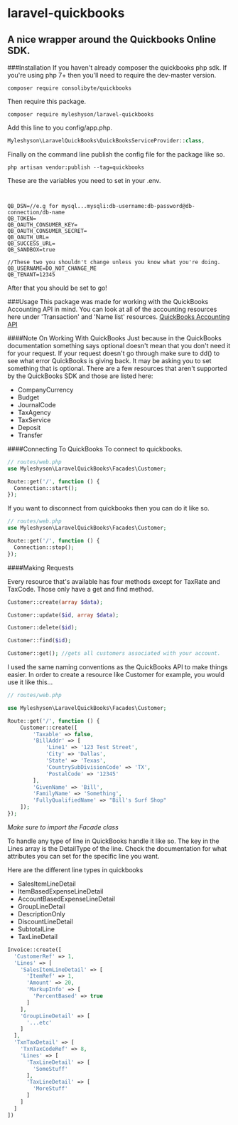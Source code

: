 # laravel-quickbooks
## A nice wrapper around the Quickbooks Online SDK.

###Installation
If you haven't already composer the quickbooks php sdk. If you're using php 7+ then you'll need to require the dev-master version.
```
composer require consolibyte/quickbooks
```
Then require this package.
```
composer require myleshyson/laravel-quickbooks
```
Add this line to you config/app.php.

```php
Myleshyson\LaravelQuickBooks\QuickBooksServiceProvider::class,
```

Finally on the command line publish the config file for the package like so.

```
php artisan vendor:publish --tag=quickbooks
```

These are the variables you need to set in your .env.

```


QB_DSN=//e.g for mysql...mysqli:db-username:db-password@db-connection/db-name
QB_TOKEN=
QB_OAUTH_CONSUMER_KEY=
QB_OAUTH_CONSUMER_SECRET=
QB_OAUTH_URL=
QB_SUCCESS_URL=
QB_SANDBOX=true

//These two you shouldn't change unless you know what you're doing.
QB_USERNAME=DO_NOT_CHANGE_ME
QB_TENANT=12345
```
After that you should be set to go!

###Usage
This package was made for working with the QuickBooks Accounting API in mind. You can look at all of the accounting resources here under 'Transaction' and 'Name list' resources. [QuickBooks Accounting API](https://developer.intuit.com/docs/api/accounting)

####Note On Working With QuickBooks
Just because in the QuickBooks documentation something says optional doesn't mean that you don't need it for your request. If your request doesn't go through make sure to dd() to see what error QuickBooks is giving back. It may be asking you to set something that is optional.
There are a few resources that aren't supported by the QuickBooks SDK and those are listed here:
* CompanyCurrency
* Budget
* JournalCode
* TaxAgency
* TaxService
* Deposit
* Transfer

####Connecting To QuickBooks
To connect to quickbooks.

```php
// routes/web.php
use Myleshyson\LaravelQuickBooks\Facades\Customer;

Route::get('/', function () {
  Connection::start();
});
```

If you want to disconnect from quickbooks then you can do it like so.
```php
// routes/web.php
use Myleshyson\LaravelQuickBooks\Facades\Customer;

Route::get('/', function () {
  Connection::stop();
});
```

####Making Requests

Every resource that's available has four methods except for TaxRate and TaxCode. Those only have a get and find method.

```php
Customer::create(array $data);

Customer::update($id, array $data);

Customer::delete($id);

Customer::find($id);

Customer::get(); //gets all customers associated with your account.
```

I used the same naming conventions as the QuickBooks API to make things easier. In order to create a resource like Customer for example, you would use it like this...

```php
// routes/web.php

use Myleshyson\LaravelQuickBooks\Facades\Customer;

Route::get('/', function () {
    Customer::create([
        'Taxable' => false,
        'BillAddr' => [
            'Line1' => '123 Test Street',
            'City' => 'Dallas',
            'State' => 'Texas',
            'CountrySubDivisionCode' => 'TX',
            'PostalCode' => '12345'
        ],
        'GivenName' => 'Bill',
        'FamilyName' => 'Something',
        'FullyQualifiedName' => "Bill's Surf Shop"
    ]);
});
```
*Make sure to import the Facade class*

To handle any type of line in QuickBooks handle it like so. The key in the Lines array is the DetailType of the line. Check the documentation for what attributes you can set for the specific line you want.

Here are the different line types in quickbooks

* SalesItemLineDetail
* ItemBasedExpenseLineDetail
* AccountBasedExpenseLineDetail
* GroupLineDetail
* DescriptionOnly
* DiscountLineDetail
* SubtotalLine
* TaxLineDetail

```php
Invoice::create([
  'CustomerRef' => 1,
  'Lines' => [
    'SalesItemLineDetail' => [
      'ItemRef' => 1,
      'Amount' => 20,
      'MarkupInfo' => [
        'PercentBased' => true
      ]
    ],
    'GroupLineDetail' => [
      '...etc'
    ]
  ],
  'TxnTaxDetail' => [
    'TxnTaxCodeRef' => 8,
    'Lines' => [
      'TaxLineDetail' => [
        'SomeStuff'
      ],
      'TaxLineDetail' => [
        'MoreStuff'
      ]
    ]
  ]
])
```
